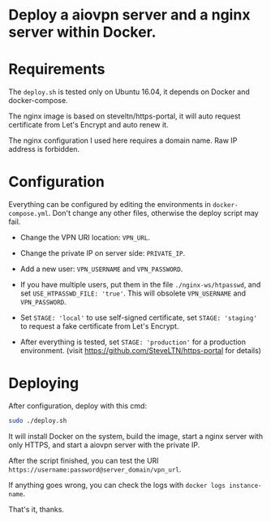 Deploy a aiovpn server and a nginx server within Docker.
========================================================================================

Requirements
============

The `deploy.sh` is tested only on Ubuntu 16.04, it depends on Docker and docker-compose.

The nginx image is based on steveltn/https-portal, it will auto request certificate from Let's Encrypt and auto renew it.

The nginx configuration I used here requires a domain name. Raw IP address is forbidden.


Configuration
=============

Everything can be configured by editing the environments in `docker-compose.yml`. Don't change any other files, otherwise the deploy script may fail.

* Change the VPN URI location: `VPN_URL`.

* Change the private IP on server side: `PRIVATE_IP`.

* Add a new user: `VPN_USERNAME` and `VPN_PASSWORD`.

* If you have multiple users, put them in the file `./nginx-ws/htpasswd`, and set `USE_HTPASSWD_FILE: 'true'`. This will obsolete `VPN_USERNAME` and `VPN_PASSWORD`.

* Set `STAGE: 'local'` to use self-signed certificate, set `STAGE: 'staging'` to request a fake certificate from Let's Encrypt.

* After everything is tested, set `STAGE: 'production'` for a production environment. (visit https://github.com/SteveLTN/https-portal for details)


Deploying
=========

After configuration, deploy with this cmd:

```sh
sudo ./deploy.sh
```

It will install Docker on the system, build the image, start a nginx server with only HTTPS, and start a aiovpn server with the private IP.

After the script finished, you can test the URI `https://username:password@server_domain/vpn_url`.

If anything goes wrong, you can check the logs with `docker logs instance-name`.

That's it, thanks.
